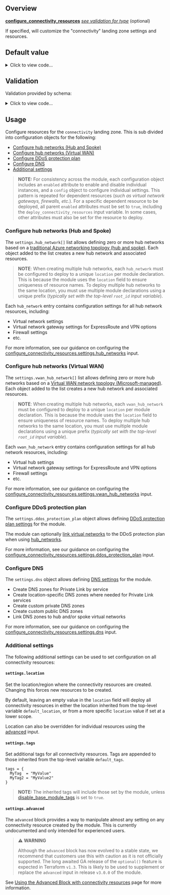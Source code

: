 <!-- markdownlint-disable first-line-h1 -->
## Overview

[**configure_connectivity_resources**](#overview) [*see validation for type*](#Validation) (optional)

If specified, will customize the "connectivity" landing zone settings and resources.

## Default value

<!-- markdownlint-disable-next-line no-inline-html -->
<details><summary>Click to view code...</summary>

```hcl
{
  settings = {
    hub_networks = [
      {
        enabled = true
        config = {
          address_space                = ["10.100.0.0/16", ]
          location                     = ""
          link_to_ddos_protection_plan = false
          dns_servers                  = []
          bgp_community                = ""
          subnets                      = []
          virtual_network_gateway = {
            enabled = false
            config = {
              address_prefix           = "10.100.1.0/24"
              gateway_sku_expressroute = "ErGw2AZ"
              gateway_sku_vpn          = "VpnGw3"
              advanced_vpn_settings = {
                enable_bgp                       = null
                active_active                    = null
                private_ip_address_allocation    = ""
                default_local_network_gateway_id = ""
                vpn_client_configuration         = []
                bgp_settings                     = []
                custom_route                     = []
              }
            }
          }
          azure_firewall = {
            enabled = false
            config = {
              address_prefix                = "10.100.0.0/24"
              enable_dns_proxy              = true
              dns_servers                   = []
              sku_tier                      = ""
              base_policy_id                = ""
              private_ip_ranges             = []
              threat_intelligence_mode      = ""
              threat_intelligence_allowlist = []
              availability_zones = {
                zone_1 = true
                zone_2 = true
                zone_3 = true
              }
            }
          }
          spoke_virtual_network_resource_ids      = []
          enable_outbound_virtual_network_peering = false
          enable_hub_network_mesh_peering         = false
        }
      },
    ]
    vwan_hub_networks = [
      {
        enabled = false
        config = {
          address_prefix = "10.200.0.0/22"
          location       = ""
          sku            = ""
          routes         = []
          expressroute_gateway = {
            enabled = false
            config = {
              scale_unit = 1
            }
          }
          vpn_gateway = {
            enabled = false
            config = {
              bgp_settings       = []
              routing_preference = ""
              scale_unit         = 1
            }
          }
          azure_firewall = {
            enabled = false
            config = {
              enable_dns_proxy              = false
              dns_servers                   = []
              sku_tier                      = "Standard"
              base_policy_id                = ""
              private_ip_ranges             = []
              threat_intelligence_mode      = ""
              threat_intelligence_allowlist = []
              availability_zones = {
                zone_1 = true
                zone_2 = true
                zone_3 = true
              }
            }
          }
          spoke_virtual_network_resource_ids = []
          enable_virtual_hub_connections     = false
        }
      },
    ]
    ddos_protection_plan = {
      enabled = false
      config = {
        location = ""
      }
    }
    dns = {
      enabled = true
      config = {
        location = ""
        enable_private_link_by_service = {
          azure_automation_webhook             = true
          azure_automation_dscandhybridworker  = true
          azure_sql_database_sqlserver         = true
          azure_synapse                        = true
          azure_synapse_dev                    = true
          azure_synapse_analytics_sqlserver    = true
          azure_synapse_analytics_sql          = true
          storage_account_blob                 = true
          storage_account_table                = true
          storage_account_queue                = true
          storage_account_file                 = true
          storage_account_web                  = true
          azure_data_lake_file_system_gen2     = true
          azure_cosmos_db_sql                  = true
          azure_cosmos_db_mongodb              = true
          azure_cosmos_db_cassandra            = true
          azure_cosmos_db_gremlin              = true
          azure_cosmos_db_table                = true
          azure_database_for_postgresql_server = true
          azure_database_for_mysql_server      = true
          azure_database_for_mariadb_server    = true
          azure_key_vault                      = true
          azure_kubernetes_service_management  = true
          azure_search_service                 = true
          azure_container_registry             = true
          azure_app_configuration_stores       = true
          azure_backup                         = true
          azure_site_recovery                  = true
          azure_event_hubs_namespace           = true
          azure_service_bus_namespace          = true
          azure_iot_hub                        = true
          azure_relay_namespace                = true
          azure_event_grid_topic               = true
          azure_event_grid_domain              = true
          azure_web_apps_sites                 = true
          azure_machine_learning_workspace     = true
          signalr                              = true
          azure_monitor                        = true
          cognitive_services_account           = true
          azure_file_sync                      = true
          azure_data_factory                   = true
          azure_data_factory_portal            = true
          azure_cache_for_redis                = true
          azure_purview                        = true
          azure_purview_studio                 = true
          azure_batch_account                  = true
          azure_managed_hsm                    = true
          azure_cache_for_redis_enterprise     = true
          azure_digital_twins                  = true
          azure_hdinsights                     = true
          azure_media_services                 = true
          azure_migrate                        = true
          azure_arc                            = true
          azure_api_management                 = true
          azure_data_explorer                  = true
          microsoft_power_bi                   = true
          azure_bot_service                    = true
        }
        private_link_locations                                 = []
        public_dns_zones                                       = []
        private_dns_zones                                      = []
        enable_private_dns_zone_virtual_network_link_on_hubs   = true
        enable_private_dns_zone_virtual_network_link_on_spokes = true
      }
    }
  }
  location = null
  tags     = null
  advanced = null
}
```

</details>

## Validation

Validation provided by schema:

<!-- markdownlint-disable-next-line no-inline-html -->
<details><summary>Click to view code...</summary>

```hcl
object({
  settings = object({
    hub_networks = list(
      object({
        enabled = bool
        config = object({
          address_space                = list(string)
          location                     = string
          link_to_ddos_protection_plan = bool
          dns_servers                  = list(string)
          bgp_community                = string
          subnets = list(
            object({
              name                      = string
              address_prefixes          = list(string)
              network_security_group_id = string
              route_table_id            = string
            })
          )
          virtual_network_gateway = object({
            enabled = bool
            config = object({
              address_prefix           = string
              gateway_sku_expressroute = string
              gateway_sku_vpn          = string
              advanced_vpn_settings = object({
                enable_bgp                       = bool
                active_active                    = bool
                private_ip_address_allocation    = string
                default_local_network_gateway_id = string
                vpn_client_configuration = list(
                  object({
                    address_space = list(string)
                    aad_tenant    = string
                    aad_audience  = string
                    aad_issuer    = string
                    root_certificate = list(
                      object({
                        name             = string
                        public_cert_data = string
                      })
                    )
                    revoked_certificate = list(
                      object({
                        name             = string
                        public_cert_data = string
                      })
                    )
                    radius_server_address = string
                    radius_server_secret  = string
                    vpn_client_protocols  = list(string)
                    vpn_auth_types        = list(string)
                  })
                )
                bgp_settings = list(
                  object({
                    asn         = number
                    peer_weight = number
                    peering_addresses = list(
                      object({
                        ip_configuration_name = string
                        apipa_addresses       = list(string)
                      })
                    )
                  })
                )
                custom_route = list(
                  object({
                    address_prefixes = list(string)
                  })
                )
              })
            })
          })
          azure_firewall = object({
            enabled = bool
            config = object({
              address_prefix                = string
              enable_dns_proxy              = bool
              dns_servers                   = list(string)
              sku_tier                      = string
              base_policy_id                = string
              private_ip_ranges             = list(string)
              threat_intelligence_mode      = string
              threat_intelligence_allowlist = list(string)
              availability_zones = object({
                zone_1 = bool
                zone_2 = bool
                zone_3 = bool
              })
            })
          })
          spoke_virtual_network_resource_ids      = list(string)
          enable_outbound_virtual_network_peering = bool
          enable_hub_network_mesh_peering         = bool
        })
      })
    )
    vwan_hub_networks = list(
      object({
        enabled = bool
        config = object({
          address_prefix = string
          location       = string
          sku            = string
          routes = list(
            object({
              address_prefixes    = list(string)
              next_hop_ip_address = string
            })
          )
          expressroute_gateway = object({
            enabled = bool
            config = object({
              scale_unit = number
            })
          })
          vpn_gateway = object({
            enabled = bool
            config = object({
              bgp_settings = list(
                object({
                  asn         = number
                  peer_weight = number
                  instance_0_bgp_peering_address = list(
                    object({
                      custom_ips = list(string)
                    })
                  )
                  instance_1_bgp_peering_address = list(
                    object({
                      custom_ips = list(string)
                    })
                  )
                })
              )
              routing_preference = string
              scale_unit         = number
            })
          })
          azure_firewall = object({
            enabled = bool
            config = object({
              enable_dns_proxy              = bool
              dns_servers                   = list(string)
              sku_tier                      = string
              base_policy_id                = string
              private_ip_ranges             = list(string)
              threat_intelligence_mode      = string
              threat_intelligence_allowlist = list(string)
              availability_zones = object({
                zone_1 = bool
                zone_2 = bool
                zone_3 = bool
              })
            })
          })
          spoke_virtual_network_resource_ids = list(string)
          enable_virtual_hub_connections     = bool
        })
      })
    )
    ddos_protection_plan = object({
      enabled = bool
      config = object({
        location = string
      })
    })
    dns = object({
      enabled = bool
      config = object({
        location = string
        enable_private_link_by_service = object({
          azure_automation_webhook             = bool
          azure_automation_dscandhybridworker  = bool
          azure_sql_database_sqlserver         = bool
          azure_synapse                        = bool
          azure_synapse_dev                    = bool
          azure_synapse_analytics_sqlserver    = bool
          azure_synapse_analytics_sql          = bool
          storage_account_blob                 = bool
          storage_account_table                = bool
          storage_account_queue                = bool
          storage_account_file                 = bool
          storage_account_web                  = bool
          azure_data_lake_file_system_gen2     = bool
          azure_cosmos_db_sql                  = bool
          azure_cosmos_db_mongodb              = bool
          azure_cosmos_db_cassandra            = bool
          azure_cosmos_db_gremlin              = bool
          azure_cosmos_db_table                = bool
          azure_database_for_postgresql_server = bool
          azure_database_for_mysql_server      = bool
          azure_database_for_mariadb_server    = bool
          azure_key_vault                      = bool
          azure_kubernetes_service_management  = bool
          azure_search_service                 = bool
          azure_container_registry             = bool
          azure_app_configuration_stores       = bool
          azure_backup                         = bool
          azure_site_recovery                  = bool
          azure_event_hubs_namespace           = bool
          azure_service_bus_namespace          = bool
          azure_iot_hub                        = bool
          azure_relay_namespace                = bool
          azure_event_grid_topic               = bool
          azure_event_grid_domain              = bool
          azure_web_apps_sites                 = bool
          azure_machine_learning_workspace     = bool
          signalr                              = bool
          azure_monitor                        = bool
          cognitive_services_account           = bool
          azure_file_sync                      = bool
          azure_data_factory                   = bool
          azure_data_factory_portal            = bool
          azure_cache_for_redis                = bool
          azure_purview                        = bool
          azure_purview_studio                 = bool
          azure_batch_account                  = bool
          azure_managed_hsm                    = bool
          azure_cache_for_redis_enterprise     = bool
          azure_digital_twins                  = bool
          azure_hdinsights                     = bool
          azure_media_services                 = bool
          azure_migrate                        = bool
          azure_arc                            = bool
          azure_api_management                 = bool
          azure_data_explorer                  = bool
          microsoft_power_bi                   = bool
          azure_bot_service                    = bool
        })
        private_link_locations                                 = list(string)
        public_dns_zones                                       = list(string)
        private_dns_zones                                      = list(string)
        enable_private_dns_zone_virtual_network_link_on_hubs   = bool
        enable_private_dns_zone_virtual_network_link_on_spokes = bool
      })
    })
  })
  location = any
  tags     = any
  advanced = any
})
```

</details>

## Usage

Configure resources for the `connectivity` landing zone.
This is sub divided into configuration objects for the following:

- [Configure hub networks (Hub and Spoke)](#configure-hub-networks-hub-and-spoke)
- [Configure hub networks (Virtual WAN)](#configure-hub-networks-virtual-wan)
- [Configure DDoS protection plan](#configure-ddos-protection-plan)
- [Configure DNS](#configure-dns)
- [Additional settings](#additional-settings)

> **NOTE:**
> For consistency across the module, each configuration object includes an `enabled` attribute to enable and disable individual instances, and a `config` object to configure individual settings.
> This pattern is repeated for dependent resources (*such as virtual network gateways, firewalls, etc.*).
> For a specific dependent resource to be deployed, all parent `enabled` attributes must be set to `true`, including the `deploy_connectivity_resources` input variable.
> In some cases, other attributes must also be set for the resource to deploy.

### Configure hub networks (Hub and Spoke)

The `settings.hub_network[]` list allows defining zero or more hub networks based on a [traditional Azure networking topology (hub and spoke)][wiki_connectivity_resources_hub_and_spoke].
Each object added to the list creates a new hub network and associated resources.

> **NOTE**:
> When creating multiple hub networks, each `hub_network` must be configured to deploy to a unique `location` per module declaration.
> This is because the module uses the `location` field to ensure uniqueness of resource names.
> To deploy multiple hub networks to the same location, you must use multiple module declarations using a unique prefix (*typically set with the top-level `root_id` input variable*).

Each `hub_network` entry contains configuration settings for all hub network resources, including:

- Virtual network settings
- Virtual network gateway settings for ExpressRoute and VPN options
- Firewall settings
- etc.

For more information, see our guidance on configuring the [configure_connectivity_resources.settings.hub_networks][wiki_hub_networks_variable] input.

### Configure hub networks (Virtual WAN)

The `settings.vwan_hub_network[]` list allows defining zero or more hub networks based on a [Virtual WAN network topology (Microsoft-managed)][wiki_connectivity_resources_virtual_wan].
Each object added to the list creates a new hub network and associated resources.

> **NOTE**:
> When creating multiple hub networks, each `vwan_hub_network` must be configured to deploy to a unique `location` per module declaration.
> This is because the module uses the `location` field to ensure uniqueness of resource names.
> To deploy multiple hub networks to the same location, you must use multiple module declarations using a unique prefix (*typically set with the top-level `root_id` input variable*).

Each `vwan_hub_network` entry contains configuration settings for all hub network resources, including:

- Virtual hub settings
- Virtual network gateway settings for ExpressRoute and VPN options
- Firewall settings
- etc.

For more information, see our guidance on configuring the [configure_connectivity_resources.settings.vwan_hub_networks][wiki_vwan_hub_networks_variable] input.

### Configure DDoS protection plan

The `settings.ddos_protection_plan` object allows defining [DDoS protection plan settings][wiki_connectivity_resources_ddos] for the module.

The module can optionally [link virtual networks][wiki_link_virtual_networks] to the DDoS protection plan when using [hub_networks](#configure-hub-networks-hub-and-spoke).

For more information, see our guidance on configuring the [configure_connectivity_resources.settings.ddos_protection_plan][wiki_ddos_variable] input.

### Configure DNS

The `settings.dns` object allows defining [DNS settings][wiki_connectivity_resources_dns] for the module.

- Create DNS zones for Private Link by service
- Create location-specific DNS zones where needed for Private Link services
- Create custom private DNS zones
- Create custom public DNS zones
- Link DNS zones to hub and/or spoke virtual networks

For more information, see our guidance on configuring the [configure_connectivity_resources.settings.dns][wiki_dns_variable] input.

### Additional settings

The following additional settings can be used to set configuration on all connectivity resources:

#### `settings.location`

Set the location/region where the connectivity resources are created.
Changing this forces new resources to be created.

By default, leaving an empty value in the `location` field will deploy all connectivity resources in either the location inherited from the top-level variable `default_location`, or from a more specific `location` value if set at a lower scope.

Location can also be overridden for individual resources using the [advanced](#settingsadvanced) input.

#### `settings.tags`

Set additional tags for all connectivity resources.
Tags are appended to those inherited from the top-level variable `default_tags`.

```hcl
tags = {
  MyTag  = "MyValue"
  MyTag2 = "MyValue2"
}
```

> **NOTE:**
> The inherited tags will include those set by the module, unless [disable_base_module_tags][wiki_disable_base_module_tags] is set to `true`.

#### `settings.advanced`

The `advanced` block provides a way to manipulate almost any setting on any connectivity resource created by the module.
This is currently undocumented and only intended for experienced users.

> :warning: **WARNING**
>
> Although the `advanced` block has now evolved to a stable state, we recommend that customers use this with caution as it is not officially supported.
> The long awaited GA release of the `optional()` feature is expected in Terraform `v1.3`.
> This is likely to be used to supplement or replace the `advanced` input in release `v3.0.0` of the module.

See [Using the Advanced Block with connectivity resources][wiki_connectivity_advanced_block] page for more information.

[//]: # "************************"
[//]: # "INSERT LINK LABELS BELOW"
[//]: # "************************"

[this_page]: # "Link for the current page."

[wiki_ddos_variable]:                        %5BVariables%5D-configure_connectivity_resources.settings.ddos_protection_plan "Wiki - configure_connectivity_resources settings ddos"
[wiki_dns_variable]:                         %5BVariables%5D-configure_connectivity_resources.settings.dns "Wiki - configure_connectivity_resources settings dns"
[wiki_hub_networks_variable]:                %5BVariables%5D-configure_connectivity_resources.settings.hub_networks "Wiki - configure_connectivity_resources settings hub_networks"
[wiki_vwan_hub_networks_variable]:           %5BVariables%5D-configure_connectivity_resources.settings.vwan_hub_networks "Wiki - configure_connectivity_resources settings vwan_hub_networks"
[wiki_link_virtual_networks]:                %5BVariables%5D-configure_connectivity_resources.settings.hub_networks#configlinktoddosprotectionplan "Wiki - configure_connectivity_resources settings hub_networks config linktoddosprotectionplan"
[wiki_disable_base_module_tags]:             %5BVariables%5D-disable_base_module_tags "Instructions for how to use the disable_base_module_tags variable."
[wiki_connectivity_advanced_block]:          %5BVariables%5D-configure_connectivity_resources_advanced "Using the advanced block with connectivity resources"
[wiki_connectivity_resources_hub_and_spoke]: %5BUser-Guide%5D-Connectivity-Resources#traditional-azure-networking-topology-hub-and-spoke "Wiki - Connectivity resources - Traditional Azure networking topology (hub and spoke)"
[wiki_connectivity_resources_virtual_wan]:   %5BUser-Guide%5D-Connectivity-Resources#virtual-wan-network-topology-microsoft-managed "Wiki - Connectivity resources - Virtual WAN network topology (Microsoft-managed)"
[wiki_connectivity_resources_ddos]:          %5BUser-Guide%5D-Connectivity-Resources#ddos-protection-plan "Wiki - Connectivity resources - DDoS Protection plan"
[wiki_connectivity_resources_dns]:           %5BUser-Guide%5D-Connectivity-Resources#dns "Wiki - Connectivity resources - DNS"

[tf_discuss_optional]: https://discuss.hashicorp.com/t/request-for-feedback-optional-object-type-attributes-with-defaults-in-v1-3-alpha/40550 "Optional object type attributes with defaults in v1.3 alpha"
